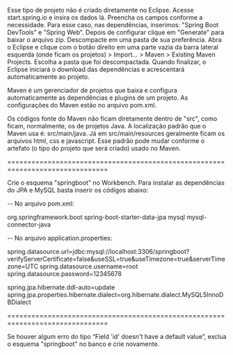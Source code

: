 Esse tipo de projeto não é criado diretamente no Eclipse.
Acesse start.spring.io e insira os dados lá. Preencha os campos conforme a
necessidade. Para esse caso, nas dependências, inserimos: "Spring Boot
DevTools" e "Spring Web". Depois de configurar clique em "Generate" para baixar
o arquivo zip. Descompacte em uma pasta de sua preferência. Abra o Eclipse e
clique com o botão direito em uma parte vazia da barra lateral esquerda (onde
ficam os projetos) > Import... > Maven > Existing Maven Projects. Escolha a
pasta que foi descompactada. Quando finalizar, o Eclipse iniciará o download
das dependências e acrescentará automaticamente ao projeto.

Maven é um gerenciador de projetos que baixa e configura automaticamente as 
dependências e plugins de um projeto. As configurações do Maven estão no
arquivo pom.xml.

Os códigos fonte do Maven não ficam diretamente dentro de "src", como ficam,
normalmente, os de projetos Java. A localização padrão que o Maven usa é:
src/main/java. Já em src/main/resources geralmente ficam os arquivos html, css
e javascript. Esse padrão pode mudar conforme o artefato (o tipo do projeto que
será criado) usado no Maven.

===============================================================================

Crie o esquema "springboot" no Workbench. Para instalar as dependências do JPA
e MySQL basta inserir os códigos abaixo:

-- No arquivo pom.xml:

<dependency>
	<groupId>org.springframework.boot</groupId>
	<artifactId>spring-boot-starter-data-jpa</artifactId>
</dependency>
 
<dependency>
	<groupId>mysql</groupId>
	<artifactId>mysql-connector-java</artifactId>
</dependency>


-- No arquivo application.properties:

spring.datasource.url=jdbc:mysql://localhost:3306/springboot?verifyServerCertificate=false&useSSL=true&useTimezone=true&serverTimezone=UTC
spring.datasource.username=root
spring.datasource.password=12345678
 
spring.jpa.hibernate.ddl-auto=update
spring.jpa.properties.hibernate.dialect=org.hibernate.dialect.MySQL5InnoDBDialect

===============================================================================

Se houver algum erro do tipo “Field 'id' doesn't have a default value”, exclua
o esquema "springboot" no banco e crie novamente.